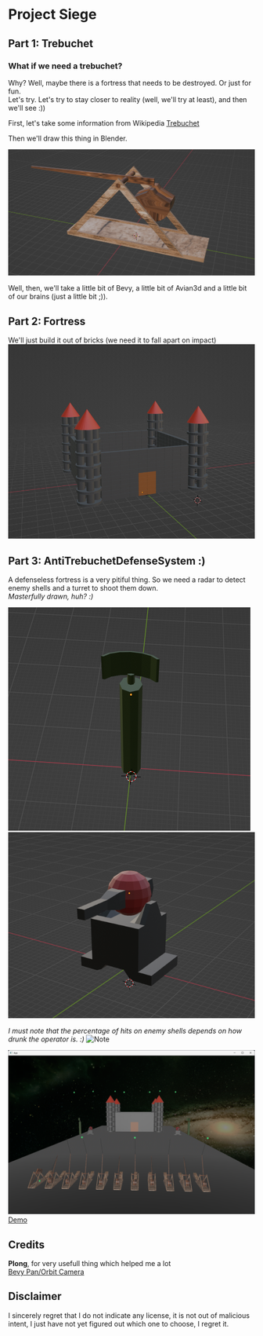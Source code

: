 # Project Siege
## Part 1: Trebuchet
###  What if we need a trebuchet?
Why? Well, maybe there is a fortress that needs to be destroyed. Or just for fun.  
Let's try. Let's try to stay closer to reality (well, we'll try at least), and then we'll see :))  

First, let's take some information from Wikipedia [Trebuchet](https://en.wikipedia.org/wiki/Trebuchet)  

Then we'll draw this thing in Blender.  

![Trebuchet](img/trebuchet.png)  


Well, then, we'll take a little bit of Bevy, a little bit of Avian3d and a little bit of our brains (just a little bit ;)).  

## Part 2: Fortress
We'll just build it out of bricks (we need it to fall apart on impact)    
![Fortress](img/fortress.png)

## Part 3: AntiTrebuchetDefenseSystem :)
A defenseless fortress is a very pitiful thing. So we need a radar to detect enemy shells and a turret to shoot them down.  
_Masterfully drawn, huh? :)_


![Radar](img/radar.png) 
![Turret](img/turret.png)  

_I must note that the percentage of hits on enemy shells depends on how drunk the operator is. :)_
![Note](note.png)

![Scene](img/scene.png)
<a href="https://xenon615.github.io/siege/" target="_blank">Demo</a>  

## Credits
__Plong__, for very usefull thing which helped me a lot  
[Bevy Pan/Orbit Camera](https://github.com/Plonq/bevy_panorbit_camera)

## Disclaimer
I sincerely regret that I do not indicate any license, it is not out of malicious intent, I just have not yet figured out which one to choose, I regret it.

